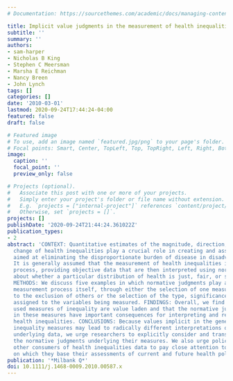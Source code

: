 ```yaml
---
# Documentation: https://sourcethemes.com/academic/docs/managing-content/

title: Implicit value judgments in the measurement of health inequalities
subtitle: ''
summary: ''
authors:
- sam-harper
- Nicholas B King
- Stephen C Meersman
- Marsha E Reichman
- Nancy Breen
- John Lynch
tags: []
categories: []
date: '2010-03-01'
lastmod: 2020-09-24T17:44:24-04:00
featured: false
draft: false

# Featured image
# To use, add an image named `featured.jpg/png` to your page's folder.
# Focal points: Smart, Center, TopLeft, Top, TopRight, Left, Right, BottomLeft, Bottom, BottomRight.
image:
  caption: ''
  focal_point: ''
  preview_only: false

# Projects (optional).
#   Associate this post with one or more of your projects.
#   Simply enter your project's folder or file name without extension.
#   E.g. `projects = ["internal-project"]` references `content/project/deep-learning/index.md`.
#   Otherwise, set `projects = []`.
projects: []
publishDate: '2020-09-24T21:44:24.361022Z'
publication_types:
- 2
abstract: 'CONTEXT: Quantitative estimates of the magnitude, direction, and rate of
  change of health inequalities play a crucial role in creating and assessing policies
  aimed at eliminating the disproportionate burden of disease in disadvantaged populations.
  It is generally assumed that the measurement of health inequalities is a value-neutral
  process, providing objective data that are then interpreted using normative judgments
  about whether a particular distribution of health is just, fair, or socially acceptable.
  METHODS: We discuss five examples in which normative judgments play a role in the
  measurement process itself, through either the selection of one measurement strategy
  to the exclusion of others or the selection of the type, significance, or weight
  assigned to the variables being measured. FINDINGS: Overall, we find that many commonly
  used measures of inequality are value laden and that the normative judgments implicit
  in these measures have important consequences for interpreting and responding to
  health inequalities. CONCLUSIONS: Because values implicit in the generation of health
  inequality measures may lead to radically different interpretations of the same
  underlying data, we urge researchers to explicitly consider and transparently discuss
  the normative judgments underlying their measures. We also urge policymakers and
  other consumers of health inequalities data to pay close attention to the measures
  on which they base their assessments of current and future health policies.'
publication: '*Milbank Q*'
doi: 10.1111/j.1468-0009.2010.00587.x
---
```


